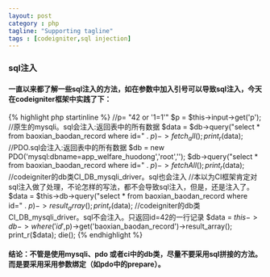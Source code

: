 ```yaml
---
layout: post
category : php
tagline: "Supporting tagline"
tags : [codeigniter,sql injection]
---
```


### sql注入

#### 一直以来都了解一些sql注入的方法，如在参数中加入引号可以导致sql注入，今天在codeigniter框架中实践了下：

{% highlight php startinline %}
    //p= "42 or '1=1'"
    $p = $this->input->get('p');
    //原生的mysqli。sql会注入:返回表中的所有数据
    $data = $db->query("select * from baoxian_baodan_record where id=" . $p)->fetch_all();
    print_r($data);
    //PDO.sql会注入:返回表中的所有数据
    $db = new PDO('mysql:dbname=app_welfare_huodong','root','');
    $db->query("select * from baoxian_baodan_record where id=" . $p)->fetchAll();
    print_r($data);
    //codeigniter的db类CI_DB_mysqli_driver。sql也会注入
    //本以为CI框架肯定对sql注入做了处理，不论怎样的写法，都不会导致sql注入，但是，还是注入了。
    $data = $this->db->query("select * from baoxian_baodan_record where id=" . $p)->result_array();
    print_r($data);
    //codeigniter的db类CI_DB_mysqli_driver。sql不会注入。只返回id=42的一行记录
    $data = $this->db->where('id',$p)->get('baoxian_baodan_record')->result_array();
    print_r($data);
    die();
{% endhighlight %}

#### 结论：不管是使用mysqli、pdo 或者ci中的db类，尽量不要采用sql拼接的方法。而是要采用采用参数绑定（如pdo中的prepare）。
